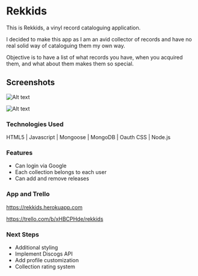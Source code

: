 # Rekkids


This is Rekkids, a vinyl record cataloguing application. 

I decided to make this app as I am an avid collector of
records and have no real solid way of cataloguing them my own way.

Objective is to have a list of what records you have, when you acquired them, 
and what about them makes them so special.

## Screenshots

![Alt text](https://i.imgur.com/Rk008Fg.png)

![Alt text](https://i.imgur.com/gekI0J6.png)


### Technologies Used

HTML5 | Javascript | Mongoose | MongoDB | Oauth
CSS | Node.js

### Features

- Can login via Google
- Each collection belongs to each user
- Can add and remove releases

### App and Trello

https://rekkids.herokuapp.com

https://trello.com/b/xHBCPHde/rekkids

### Next Steps 

- Additional styling
- Implement Discogs API
- Add profile customization
- Collection rating system